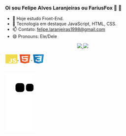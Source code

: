 ### Oi sou Felipe Alves Laranjeiras ou FariusFox 🦊 👋


- 🔭 Hoje estudo Front-End.
- 🌱 Tecnologia em destaque JavaScript, HTML, CSS.
- 📫 Contato: felipe.laranjeiras1998@gmail.com
- 😄 Pronouns: Ele/Dele

<div align="center">
  <a href="https://github.com/felipefarius">
  <img height="180em" src="https://github-readme-stats.vercel.app/api?username=felipefarius&show_icons=true&theme=dracula&include_all_commits=true&count_private=true"/>
  <img height="180em" src="https://github-readme-stats.vercel.app/api/top-langs/?username=felipefarius&layout=compact&langs_count=7&theme=dracula"/>
</div>

<div style="display: inline_block"><br>
  <img align="center" alt="Fox-Js" height="30" width="40" src="https://raw.githubusercontent.com/devicons/devicon/master/icons/javascript/javascript-plain.svg">
  <img align="center" alt="Fox-HTML" height="30" width="40" src="https://raw.githubusercontent.com/devicons/devicon/master/icons/html5/html5-original.svg">
  <img align="center" alt="Fox-CSS" height="30" width="40" src="https://raw.githubusercontent.com/devicons/devicon/master/icons/css3/css3-original.svg">
  
  ##
  <div>
    
  ![Snake animation](https://github.com/rafaballerini/rafaballerini/blob/output/github-contribution-grid-snake.svg)
    
</div>
